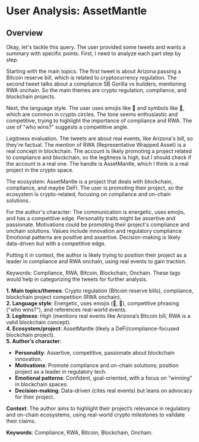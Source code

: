 # User Analysis: AssetMantle

## Overview

<think>
Okay, let's tackle this query. The user provided some tweets and wants a summary with specific points. First, I need to analyze each part step by step.

Starting with the main topics. The first tweet is about Arizona passing a Bitcoin reserve bill, which is related to cryptocurrency regulation. The second tweet talks about a compliance SB Gorilla vs builders, mentioning RWA onchain. So the main themes are crypto regulation, compliance, and blockchain projects.

Next, the language style. The user uses emojis like 🦍 and symbols like 🔴, which are common in crypto circles. The tone seems enthusiastic and competitive, trying to highlight the importance of compliance and RWA. The use of "who wins?" suggests a competitive angle.

Legitness evaluation. The tweets are about real events, like Arizona's bill, so they're factual. The mention of RWA (Representative Wrapped Asset) is a real concept in blockchain. The account is likely promoting a project related to compliance and blockchain, so the legitness is high, but I should check if the account is a real one. The handle is AssetMantle, which I think is a real project in the crypto space.

The ecosystem: AssetMantle is a project that deals with blockchain, compliance, and maybe DeFi. The user is promoting their project, so the ecosystem is crypto-related, focusing on compliance and on-chain solutions.

For the author's character: The communication is energetic, uses emojis, and has a competitive edge. Personality traits might be assertive and passionate. Motivations could be promoting their project's compliance and onchain solutions. Values include innovation and regulatory compliance. Emotional patterns are positive and assertive. Decision-making is likely data-driven but with a competitive edge.

Putting it in context, the author is likely trying to position their project as a leader in compliance and RWA onchain, using real events to gain traction.

Keywords: Compliance, RWA, Bitcoin, Blockchain, Onchain. These tags would help in categorizing the tweets for further analysis.
</think>

**1. Main topics/themes**: Crypto regulation (Bitcoin reserve bills), compliance, blockchain project competition (RWA onchain).  
**2. Language style**: Energetic, uses emojis (🦍, 🔴), competitive phrasing ("who wins?"), and references real-world events.  
**3. Legitness**: High (mentions real events like Arizona’s Bitcoin bill, RWA is a valid blockchain concept).  
**4. Ecosystem/project**: AssetMantle (likely a DeFi/compliance-focused blockchain project).  
**5. Author’s character**:  
   - **Personality**: Assertive, competitive, passionate about blockchain innovation.  
   - **Motivations**: Promote compliance and on-chain solutions; position project as a leader in regulatory tech.  
   - **Emotional patterns**: Confident, goal-oriented, with a focus on "winning" in blockchain spaces.  
   - **Decision-making**: Data-driven (cites real events) but leans on advocacy for their project.  

**Context**: The author aims to highlight their project’s relevance in regulatory and on-chain ecosystems, using real-world crypto milestones to validate their claims.  

**Keywords**: Compliance, RWA, Bitcoin, Blockchain, Onchain.